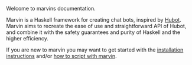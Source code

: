Welcome to marvins documentation.

Marvin is a Haskell framework for creating chat bots, inspired by [Hubot](https://hubot.github.com).
Marvin aims to recreate the ease of use and straightforward API of Hubot, and combine it with the safety guarantees and purity of Haskell and the higher efficiency.

If you are new to marvin you may want to get started with the [installation instructions](/installing) and/or [how to script with marvin](/scripting).
